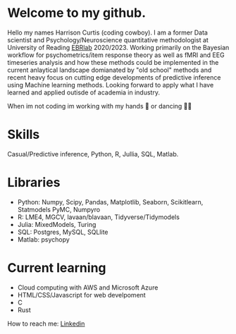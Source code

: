 # Welcome to my github.
Hello my names Harrison Curtis (coding cowboy). I am a former Data scientist and Psychology/Neuroscience quantitative methodologist at University of Reading [EBRlab](https://github.com/ebrlab) 2020/2023. Working primarily on the Bayesian workflow for  psychometrics/item response theory as well as fMRI and EEG timeseries analysis and how these methods could be implemented in the current anlaytical landscape domianated by "old school" methods and recent heavy focus on cutting edge developments of predictive inference using Machine learning methods. Looking forward to apply what I have learned and applied outisde of academia in industry. 

When im not coding im working with my hands 🔨 or dancing 🕺🏻

# Skills 
Casual/Predictive inference, Python, R, Jullia, SQL, Matlab.
 
# Libraries
- Python: Numpy, Scipy, Pandas, Matplotlib, Seaborn, Scikitlearn, Statmodels PyMC, Numpyro
- R: LME4, MGCV, lavaan/blavaan, Tidyverse/Tidymodels
- Julia: MixedModels, Turing
- SQL: Postgres, MySQL, SQLlite
- Matlab: psychopy

# Current learning 
- Cloud computing with AWS and Microsoft Azure
- HTML/CSS/Javascript for web develpoment 
- C 
- Rust

How to reach me: 
                [Linkedin](https://www.linkedin.com/in/harrison-curtis-a2a0b41b5?lipi=urn%3Ali%3Apage%3Ad_flagship3_profile_view_base_contact_details%3BxxoPP6VuSP6Agi6EwTxieQ%3D%3D)


<!---
HPCurtis/HPCurtis is a ✨ special ✨ repository because its `README.md` (this file) appears on your GitHub profile.
You can click the Preview link to take a look at your changes.
--->
